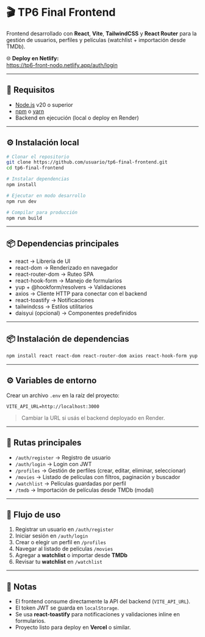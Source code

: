 # 🎬 TP6 Final Frontend

Frontend desarrollado con **React**, **Vite**, **TailwindCSS** y **React Router** para la gestión de usuarios, perfiles y películas (watchlist + importación desde TMDb).

🌐 **Deploy en Netlify:**  
https://tp6-front-nodo.netlify.app/auth/login

---

## 📌 Requisitos

- [Node.js](https://nodejs.org/) v20 o superior  
- [npm](https://www.npmjs.com/) o [yarn](https://yarnpkg.com/)  
- Backend en ejecución (local o deploy en Render)  

---

## ⚙️ Instalación local

```bash
# Clonar el repositorio
git clone https://github.com/usuario/tp6-final-frontend.git
cd tp6-final-frontend

# Instalar dependencias
npm install

# Ejecutar en modo desarrollo
npm run dev

# Compilar para producción
npm run build
```

---

## 📦 Dependencias principales

- react → Librería de UI  
- react-dom → Renderizado en navegador  
- react-router-dom → Ruteo SPA  
- react-hook-form → Manejo de formularios  
- yup + @hookform/resolvers → Validaciones  
- axios → Cliente HTTP para conectar con el backend  
- react-toastify → Notificaciones  
- tailwindcss → Estilos utilitarios  
- daisyui (opcional) → Componentes predefinidos  

---

## 📦 Instalación de dependencias

```bash
npm install react react-dom react-router-dom axios react-hook-form yup @hookform/resolvers react-toastify tailwindcss daisyui
```

---

## ⚙️ Variables de entorno

Crear un archivo `.env` en la raíz del proyecto:

```env
VITE_API_URL=http://localhost:3000
```

> Cambiar la URL si usás el backend deployado en Render.

---

## 🚀 Rutas principales

- `/auth/register` → Registro de usuario  
- `/auth/login` → Login con JWT  
- `/profiles` → Gestión de perfiles (crear, editar, eliminar, seleccionar)  
- `/movies` → Listado de películas con filtros, paginación y buscador  
- `/watchlist` → Películas guardadas por perfil  
- `/tmdb` → Importación de películas desde TMDb (modal)  

---

## 🧪 Flujo de uso

1. Registrar un usuario en `/auth/register`  
2. Iniciar sesión en `/auth/login`  
3. Crear o elegir un perfil en `/profiles`  
4. Navegar al listado de películas `/movies`  
5. Agregar a **watchlist** o importar desde **TMDb**  
6. Revisar tu **watchlist** en `/watchlist`  

---

## 📜 Notas

- El frontend consume directamente la API del backend (`VITE_API_URL`).  
- El token JWT se guarda en `localStorage`.  
- Se usa **react-toastify** para notificaciones y validaciones inline en formularios.  
- Proyecto listo para deploy en **Vercel** o similar.  
